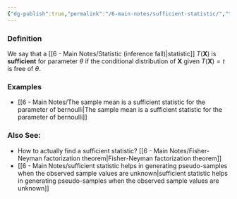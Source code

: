 ```yaml
---
{"dg-publish":true,"permalink":"/6-main-notes/sufficient-statistic/","tags":["inference","info"]}
---
```


### Definition

We say that a [[6 - Main Notes/Statistic (inference fall)\|statistic]] $T(\mathbf{X})$ is **sufficient** for parameter $\theta$ if the conditional distribution of $\mathbf{X}$ given $T(\mathbf{X})=t$ is free of $\theta$.

### Examples
+ [[6 - Main Notes/The sample mean is a sufficient statistic for the parameter of bernoulli\|The sample mean is a sufficient statistic for the parameter of bernoulli]]

### Also See:
+ How to actually find a sufficient statistic? [[6 - Main Notes/Fisher-Neyman factorization theorem\|Fisher-Neyman factorization theorem]]
+ [[6 - Main Notes/sufficient statistic helps in generating pseudo-samples when the observed sample values are unknown\|sufficient statistic helps in generating pseudo-samples when the observed sample values are unknown]]